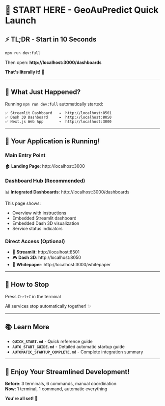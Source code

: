 # 🚀 START HERE - GeoAuPredict Quick Launch

## ⚡ TL;DR - Start in 10 Seconds

```bash
npm run dev:full
```

Then open: **http://localhost:3000/dashboards**

**That's literally it!** 🎉

---

## 🎯 What Just Happened?

Running `npm run dev:full` automatically started:

```
✅ Streamlit Dashboard   →  http://localhost:8501
✅ Dash 3D Dashboard     →  http://localhost:8050
✅ Next.js Web App       →  http://localhost:3000
```

---

## 🌟 Your Application is Running!

### Main Entry Point
🏠 **Landing Page**: http://localhost:3000

### Dashboard Hub (Recommended)
📊 **Integrated Dashboards**: http://localhost:3000/dashboards

This page shows:
- Overview with instructions
- Embedded Streamlit dashboard
- Embedded Dash 3D visualization
- Service status indicators

### Direct Access (Optional)
- 🔬 **Streamlit**: http://localhost:8501
- 🎮 **Dash 3D**: http://localhost:8050
- 📖 **Whitepaper**: http://localhost:3000/whitepaper

---

## 🛑 How to Stop

Press `Ctrl+C` in the terminal

All services stop automatically together! ✨

---

## 📚 Learn More

- **`QUICK_START.md`** - Quick reference guide
- **`AUTO_START_GUIDE.md`** - Detailed automatic startup guide
- **`AUTOMATIC_STARTUP_COMPLETE.md`** - Complete integration summary

---

## 🎉 Enjoy Your Streamlined Development!

**Before**: 3 terminals, 6 commands, manual coordination  
**Now**: 1 terminal, 1 command, automatic everything

**You're all set!** 🚀
